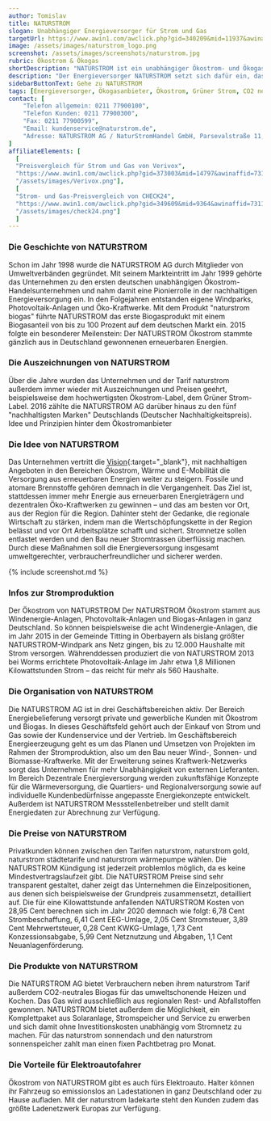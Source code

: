 ```yaml
---
author: Tomislav
title: NATURSTROM
slogan: Unabhängiger Energieversorger für Strom und Gas
targetUrl: https://www.awin1.com/awclick.php?gid=340209&mid=11937&awinaffid=731132&linkid=2188340&clickref=
image: /assets/images/naturstrom_logo.png
screenshot: /assets/images/screenshots/naturstrom.jpg
rubric: Ökostrom & Ökogas
shortDescription: "NATURSTROM ist ein unabhängiger Ökostrom- und Ökogasanbieter mit einem breiten Portfolio rund Produkte aus umweltschonenden erneuerbaren Energien."
description: "Der Energieversorger NATURSTROM setzt sich dafür ein, dass die Welt auch für nachfolgenden Generationen lebenswert bleibt und produziert Strom aus erneuerbaren Energien, insbesondere aus Wind- und Solarkraft. Sauber, sicher und wirtschaftlich – so beschreibt der Stromanbieter seine Energieversorgung auf Basis erneuerbarer Energien. Dabei betont NATURSTROM immer auch die Wichtigkeit der Beteiligung der Verbraucher und trägt dieser Philosophie mit vielen innovativen Projekten Rechnung, bei denen ökologisch erzeugte, 'saubere' Energie direkt vor Ort verbraucht wird."
sidebarButtonText: Gehe zu NATURSTROM
tags: [Energieversorger, Ökogasanbieter, Ökostrom, Grüner Strom, CO2 neutral]
contact: [
    "Telefon allgemein: 0211 77900100",
    "Telefon Kunden: 0211 77900300",
    "Fax: 0211 77900599",
    "Email: kundenservice@naturstrom.de",
    "Adresse: NATURSTROM AG / NaturStromHandel GmbH, Parsevalstraße 11, 40468 Düsseldorf"
]
affiliateElements: [
  [
  "Preisvergleich für Strom und Gas von Verivox", 
  "https://www.awin1.com/awclick.php?gid=373003&mid=14797&awinaffid=731132&linkid=2482504&clickref=", 
  "/assets/images/Verivox.png"],
  [
  "Strom- und Gas-Preisvergleich von CHECK24", 
  "https://www.awin1.com/awclick.php?gid=349609&mid=9364&awinaffid=731132&linkid=2275212&clickref=", 
  "/assets/images/check24.png"]
  ]
---
```


### Die Geschichte von NATURSTROM

Schon im Jahr 1998 wurde die NATURSTROM AG durch Mitglieder von Umweltverbänden gegründet. Mit seinem Markteintritt im Jahr 1999 gehörte das Unternehmen zu den ersten deutschen unabhängigen Ökostrom-Handelsunternehmen und nahm damit eine Pionierrolle in der nachhaltigen Energieversorgung ein. In den Folgejahren entstanden eigene Windparks, Photovoltaik-Anlagen und Öko-Kraftwerke. Mit dem Produkt "naturstrom biogas" führte NATURSTROM das erste Biogasprodukt mit einem Biogasanteil von bis zu 100 Prozent auf dem deutschen Markt ein. 2015 folgte ein besonderer Meilenstein: Der NATURSTROM Ökostrom stammte gänzlich aus in Deutschland gewonnenen erneuerbaren Energien.

### Die Auszeichnungen von NATURSTROM

Über die Jahre wurden das Unternehmen und der Tarif naturstrom außerdem immer wieder mit Auszeichnungen und Preisen geehrt, beispielsweise dem hochwertigsten Ökostrom-Label, dem Grüner Strom-Label. 2016 zählte die NATURSTROM AG darüber hinaus zu den fünf "nachhaltigsten Marken" Deutschlands (Deutscher Nachhaltigkeitspreis).
Idee und Prinzipien hinter dem Ökostromanbieter

### Die Idee von NATURSTROM

Das Unternehmen vertritt die [Vision](https://www.naturstrom.de/ueber-uns/naturstrom-ag/vision/){:target="_blank"}, mit nachhaltigen Angeboten in den Bereichen Ökostrom, Wärme und E-Mobilität die Versorgung aus erneuerbaren Energien weiter zu steigern. Fossile und atomare Brennstoffe gehören demnach in die Vergangenheit. Das Ziel ist, stattdessen immer mehr Energie aus erneuerbaren Energieträgern und dezentralen Öko-Kraftwerken zu gewinnen – und das am besten vor Ort, aus der Region für die Region. Dahinter steht der Gedanke, die regionale Wirtschaft zu stärken, indem man die Wertschöpfungskette in der Region belässt und vor Ort Arbeitsplätze schafft und sichert. Stromnetze sollen entlastet werden und den Bau neuer Stromtrassen überflüssig machen. Durch diese Maßnahmen soll die Energieversorgung insgesamt umweltgerechter, verbraucherfreundlicher und sicherer werden. 

{% include screenshot.md %}

### Infos zur Stromproduktion

Der Ökostrom von NATURSTROM
Der NATURSTROM Ökostrom stammt aus Windenergie-Anlagen, Photovoltaik-Anlagen und Biogas-Anlagen in ganz Deutschland. So können beispielsweise die acht Windenergie-Anlagen, die im Jahr 2015 in der Gemeinde Titting in Oberbayern als bislang größter NATURSTROM-Windpark ans Netz gingen, bis zu 12.000 Haushalte mit Strom versorgen. Währenddessen produziert die von NATURSTROM 2013 bei Worms errichtete Photovoltaik-Anlage im Jahr etwa 1,8 Millionen Kilowattstunden Strom – das reicht für mehr als 560 Haushalte.

### Die Organisation von NATURSTROM

Die NATURSTROM AG ist in drei Geschäftsbereichen aktiv. Der Bereich Energiebelieferung versorgt private und gewerbliche Kunden mit Ökostrom und Biogas. In dieses Geschäftsfeld gehört auch der Einkauf von Strom und Gas sowie der Kundenservice und der Vertrieb. Im Geschäftsbereich Energieerzeugung geht es um das Planen und Umsetzen von Projekten im Rahmen der Stromproduktion, also um den Bau neuer Wind-, Sonnen- und Biomasse-Kraftwerke. Mit der Erweiterung seines Kraftwerk-Netzwerks sorgt das Unternehmen für mehr Unabhängigkeit von externen Lieferanten. Im Bereich Dezentrale Energieversorgung werden zukunftsfähige Konzepte für die Wärmeversorgung, die Quartiers- und Regionalversorgung sowie auf individuelle Kundenbedürfnisse angepasste Energiekonzepte entwickelt. Außerdem ist NATURSTROM Messstellenbetreiber und stellt damit Energiedaten zur Abrechnung zur Verfügung.

### Die Preise von NATURSTROM

Privatkunden können zwischen den Tarifen naturstrom, naturstrom gold, naturstrom städtetarife und naturstrom wärmepumpe wählen. Die NATURSTROM Kündigung ist jederzeit problemlos möglich, da es keine Mindestvertragslaufzeit gibt. Die NATURSTROM Preise sind sehr transparent gestaltet, daher zeigt das Unternehmen die Einzelpositionen, aus denen sich beispielsweise der Grundpreis zusammensetzt, detailliert auf. Die für eine Kilowattstunde anfallenden NATURSTROM Kosten von 28,95 Cent berechnen sich im Jahr 2020 demnach wie folgt: 6,78 Cent Strombeschaffung, 6,41 Cent EEG-Umlage, 2,05 Cent Stromsteuer, 3,89 Cent Mehrwertsteuer, 0,28 Cent KWKG-Umlage, 1,73 Cent Konzessionsabgabe, 5,99 Cent Netznutzung und Abgaben, 1,1 Cent Neuanlagenförderung. 

### Die Produkte von NATURSTROM

Die NATURSTROM AG bietet Verbrauchern neben ihrem naturstrom Tarif außerdem CO2-neutrales Biogas für das umweltschonende Heizen und Kochen. Das Gas wird ausschließlich aus regionalen Rest- und Abfallstoffen gewonnen. NATURSTROM bietet außerdem die Möglichkeit, ein Komplettpaket aus Solaranlage, Stromspeicher und Service zu erwerben und sich damit ohne Investitionskosten unabhängig vom Stromnetz zu machen. Für das naturstrom sonnendach und den naturstrom sonnenspeicher zahlt man einen fixen Pachtbetrag pro Monat.

### Die Vorteile für Elektroautofahrer

Ökostrom von NATURSTROM gibt es auch fürs Elektroauto. Halter können ihr Fahrzeug so emissionslos an Ladestationen in ganz Deutschland oder zu Hause aufladen. Mit der naturstrom ladekarte steht den Kunden zudem das größte Ladenetzwerk Europas zur Verfügung.